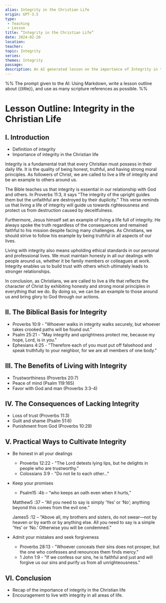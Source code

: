 ```yaml
---
alias: Integrity in the Christian Life
origin: GPT-3.5
type: 
 - Teaching
 - Lesson
title: “Integrity in the Christian Life”
date: 2024-02-20
location: 
teacher: 
topic: Integrity
series: 
themes: Integrity
passage: 
description: An AI generated lesson on the importance of Integrity in the Christian life. WIP
---
```

%%
The prompt given to the AI:
Using Markdown, write a lesson outline about {{title}}, and use as many scripture references as possible.
%%
# Lesson Outline: Integrity in the Christian Life

## I. Introduction
- Definition of integrity
- Importance of integrity in the Christian life

Integrity is a fundamental trait that every Christian must possess in their daily life. It is the quality of being honest, truthful, and having strong moral principles. As followers of Christ, we are called to live a life of integrity and be an example to others around us.

The Bible teaches us that integrity is essential in our relationship with God and others. In Proverbs 11:3, it says "The integrity of the upright guides them but the unfaithful are destroyed by their duplicity." This verse reminds us that living a life of integrity will guide us towards righteousness and protect us from destruction caused by deceitfulness.

Furthermore, Jesus himself set an example of living a life full of integrity. He always spoke the truth regardless of the consequences and remained faithful to his mission despite facing many challenges. As Christians, we should strive to follow his example by being truthful in all aspects of our lives.

Living with integrity also means upholding ethical standards in our personal and professional lives. We must maintain honesty in all our dealings with people around us, whether it be family members or colleagues at work. Integrity enables us to build trust with others which ultimately leads to stronger relationships.

In conclusion, as Christians, we are called to live a life that reflects the character of Christ by exhibiting honesty and strong moral principles in everything that we do. By doing so, we can be an example to those around us and bring glory to God through our actions.

## II. The Biblical Basis for Integrity
- Proverbs 10:9 - "Whoever walks in integrity walks securely, but whoever takes crooked paths will be found out."
- Psalm 25:21 - "May integrity and uprightness protect me, because my hope, Lord, is in you."
- Ephesians 4:25 - "Therefore each of you must put off falsehood and speak truthfully to your neighbor, for we are all members of one body."

## III. The Benefits of Living with Integrity
- Trustworthiness (Proverbs 20:7)
- Peace of mind (Psalm 119:165)
- Favor with God and man (Proverbs 3:3-4)

## IV. The Consequences of Lacking Integrity
- Loss of trust (Proverbs 11:3)
- Guilt and shame (Psalm 51:6)
- Punishment from God (Proverbs 10:29)

## V. Practical Ways to Cultivate Integrity 
- Be honest in all your dealings 
    - Proverbs 12:22 - "The Lord detests lying lips, but he delights in people who are trustworthy."
    - Colossians 3:9 - "Do not lie to each other..."
    
- Keep your promises 
    - Psalm15 :4b – “who keeps an oath even when it hurts,” 
    
   Matthew5 :37 – “All you need to say is simply ‘Yes’ or ‘No’; anything beyond this comes from the evil one.”
   
   James5 :12 – “Above all, my brothers and sisters, do not swear—not by heaven or by earth or by anything else. All you need to say is a simple ‘Yes’ or ‘No.’ Otherwise you will be condemned.”
   
- Admit your mistakes and seek forgiveness 
    - Proverbs 28:13 - "Whoever conceals their sins does not prosper, but the one who confesses and renounces them finds mercy."
    - 1 John 1:9 - "If we confess our sins, he is faithful and just and will forgive us our sins and purify us from all unrighteousness."

## VI. Conclusion
- Recap of the importance of integrity in the Christian life
- Encouragement to live with integrity in all areas of life.
